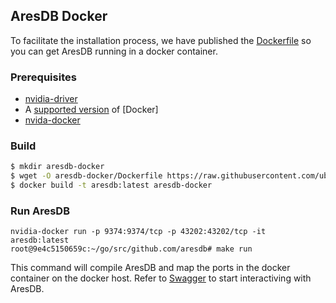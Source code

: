 ## AresDB Docker
To facilitate the installation process, we have published the [Dockerfile](../Dockerfile) so
you can get AresDB running in a docker container.

### Prerequisites

* [nvidia-driver](https://github.com/NVIDIA/nvidia-docker/wiki/Frequently-Asked-Questions#how-do-i-install-the-nvidia-driver)
* A [supported version](https://github.com/NVIDIA/nvidia-docker/wiki/Frequently-Asked-Questions#which-docker-packages-are-supported) of [Docker]
* [nvida-docker](https://github.com/NVIDIA/nvidia-docker)


### Build

```bash
$ mkdir aresdb-docker
$ wget -O aresdb-docker/Dockerfile https://raw.githubusercontent.com/uber/aresdb/master/Dockerfile
$ docker build -t aresdb:latest aresdb-docker
```

### Run AresDB
```
nvidia-docker run -p 9374:9374/tcp -p 43202:43202/tcp -it aresdb:latest
root@9e4c5150659c:~/go/src/github.com/aresdb# make run
```

This command will compile AresDB and map the ports in the docker container on the docker host.
Refer to [Swagger](https://github.com/uber/aresdb/wiki/Swagger) to start interactiving with AresDB.